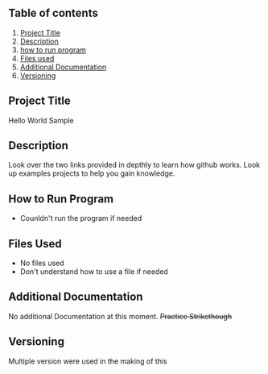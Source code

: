 ## ****Table of contents****
1. [Project Title](#Project-title)
2. [Description](#Description)
3. [how to run program](#How-to-run-Program)
4. [Files used](#Files-Used)
5. [Additional Documentation](#Additional-Documentation)
6. [Versioning](#versioning)
## Project Title
Hello World Sample
## Description
Look over the two links provided in depthly to learn how github works. Look up examples projects to help you gain knowledge.
## How to Run Program
- Counldn't run the program if needed
## Files Used
- No files used
- Don't understand how to use a file if needed

## Additional Documentation
No additional Documentation at this moment.  ~~Practice Strikethough~~
## Versioning
Multiple version were used in the making of this

